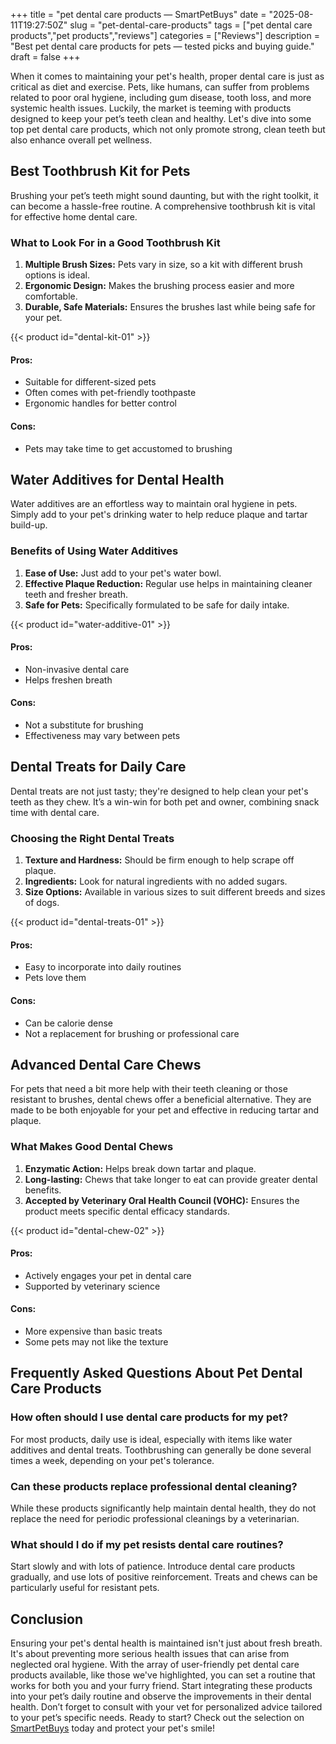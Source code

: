 +++
title = "pet dental care products — SmartPetBuys"
date = "2025-08-11T19:27:50Z"
slug = "pet-dental-care-products"
tags = ["pet dental care products","pet products","reviews"]
categories = ["Reviews"]
description = "Best pet dental care products for pets — tested picks and buying guide."
draft = false
+++

When it comes to maintaining your pet's health, proper dental care is just as critical as diet and exercise. Pets, like humans, can suffer from problems related to poor oral hygiene, including gum disease, tooth loss, and more systemic health issues. Luckily, the market is teeming with products designed to keep your pet’s teeth clean and healthy. Let's dive into some top pet dental care products, which not only promote strong, clean teeth but also enhance overall pet wellness.

## Best Toothbrush Kit for Pets

Brushing your pet’s teeth might sound daunting, but with the right toolkit, it can become a hassle-free routine. A comprehensive toothbrush kit is vital for effective home dental care.

### What to Look For in a Good Toothbrush Kit

1. **Multiple Brush Sizes:** Pets vary in size, so a kit with different brush options is ideal.
2. **Ergonomic Design:** Makes the brushing process easier and more comfortable.
3. **Durable, Safe Materials:** Ensures the brushes last while being safe for your pet.

{{< product id="dental-kit-01" >}}

#### Pros:
- Suitable for different-sized pets
- Often comes with pet-friendly toothpaste
- Ergonomic handles for better control

#### Cons:
- Pets may take time to get accustomed to brushing

## Water Additives for Dental Health

Water additives are an effortless way to maintain oral hygiene in pets. Simply add to your pet's drinking water to help reduce plaque and tartar build-up.

### Benefits of Using Water Additives

1. **Ease of Use:** Just add to your pet's water bowl.
2. **Effective Plaque Reduction:** Regular use helps in maintaining cleaner teeth and fresher breath.
3. **Safe for Pets:** Specifically formulated to be safe for daily intake.

{{< product id="water-additive-01" >}}

#### Pros:
- Non-invasive dental care
- Helps freshen breath

#### Cons:
- Not a substitute for brushing
- Effectiveness may vary between pets

## Dental Treats for Daily Care

Dental treats are not just tasty; they're designed to help clean your pet's teeth as they chew. It’s a win-win for both pet and owner, combining snack time with dental care.

### Choosing the Right Dental Treats

1. **Texture and Hardness:** Should be firm enough to help scrape off plaque.
2. **Ingredients:** Look for natural ingredients with no added sugars.
3. **Size Options:** Available in various sizes to suit different breeds and sizes of dogs.

{{< product id="dental-treats-01" >}}

#### Pros:
- Easy to incorporate into daily routines
- Pets love them

#### Cons:
- Can be calorie dense
- Not a replacement for brushing or professional care

## Advanced Dental Care Chews

For pets that need a bit more help with their teeth cleaning or those resistant to brushes, dental chews offer a beneficial alternative. They are made to be both enjoyable for your pet and effective in reducing tartar and plaque.

### What Makes Good Dental Chews

1. **Enzymatic Action:** Helps break down tartar and plaque.
2. **Long-lasting:** Chews that take longer to eat can provide greater dental benefits.
3. **Accepted by Veterinary Oral Health Council (VOHC):** Ensures the product meets specific dental efficacy standards.

{{< product id="dental-chew-02" >}}

#### Pros:
- Actively engages your pet in dental care
- Supported by veterinary science

#### Cons:
- More expensive than basic treats
- Some pets may not like the texture

## Frequently Asked Questions About Pet Dental Care Products

### How often should I use dental care products for my pet?
For most products, daily use is ideal, especially with items like water additives and dental treats. Toothbrushing can generally be done several times a week, depending on your pet's tolerance.

### Can these products replace professional dental cleaning?
While these products significantly help maintain dental health, they do not replace the need for periodic professional cleanings by a veterinarian.

### What should I do if my pet resists dental care routines?
Start slowly and with lots of patience. Introduce dental care products gradually, and use lots of positive reinforcement. Treats and chews can be particularly useful for resistant pets.

## Conclusion

Ensuring your pet's dental health is maintained isn't just about fresh breath. It's about preventing more serious health issues that can arise from neglected oral hygiene. With the array of user-friendly pet dental care products available, like those we've highlighted, you can set a routine that works for both you and your furry friend. Start integrating these products into your pet’s daily routine and observe the improvements in their dental health. Don’t forget to consult with your vet for personalized advice tailored to your pet’s specific needs. Ready to start? Check out the selection on [SmartPetBuys](https://www.smartpetbuys.com) today and protect your pet's smile!